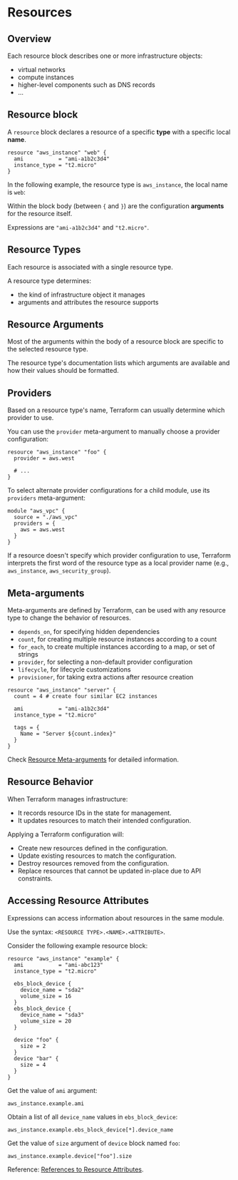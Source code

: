 # Resources

## Overview

Each resource block describes one or more infrastructure objects:
- virtual networks
- compute instances
- higher-level components such as DNS records
- ...


## Resource block

A `resource` block declares a resource of a specific **type** with a specific local **name**.

```hcl
resource "aws_instance" "web" {
  ami           = "ami-a1b2c3d4"
  instance_type = "t2.micro"
}
```

In the following example, the resource type is `aws_instance`, the local name is `web`:

Within the block body (between `{` and `}`) are the configuration **arguments** for the resource itself.

Expressions are `"ami-a1b2c3d4"` and `"t2.micro"`.


## Resource Types

Each resource is associated with a single resource type.

A resource type determines:
- the kind of infrastructure object it manages
- arguments and attributes the resource supports


## Resource Arguments

Most of the arguments within the body of a resource block are specific to the selected resource type. 

The resource type's documentation lists which arguments are available and how their values should be formatted.


## Providers

Based on a resource type's name, Terraform can usually determine which provider to use.

You can use the `provider` meta-argument to manually choose a provider configuration:
```hcl
resource "aws_instance" "foo" {
  provider = aws.west

  # ...
}
```

To select alternate provider configurations for a child module, use its `providers` meta-argument:
```hcl
module "aws_vpc" {
  source = "./aws_vpc"
  providers = {
    aws = aws.west
  }
}
```

If a resource doesn't specify which provider configuration to use, Terraform interprets the first word of the resource type as a local provider name (e.g., `aws_instance`, `aws_security_group`).


## Meta-arguments

Meta-arguments are defined by Terraform, can be used with any resource type to change the behavior of resources.

- `depends_on`, for specifying hidden dependencies
- `count`, for creating multiple resource instances according to a count
- `for_each`, to create multiple instances according to a map, or set of strings
- `provider`, for selecting a non-default provider configuration
- `lifecycle`, for lifecycle customizations
- `provisioner`, for taking extra actions after resource creation

```hcl
resource "aws_instance" "server" {
  count = 4 # create four similar EC2 instances

  ami           = "ami-a1b2c3d4"
  instance_type = "t2.micro"

  tags = {
    Name = "Server ${count.index}"
  }
}
```

Check [Resource Meta-arguments](https://developer.hashicorp.com/terraform/language/meta-arguments/depends_on) for detailed information.


## Resource Behavior

When Terraform manages infrastructure:
- It records resource IDs in the state for management.
- It updates resources to match their intended configuration.


Applying a Terraform configuration will:
- Create new resources defined in the configuration.
- Update existing resources to match the configuration.
- Destroy resources removed from the configuration.
- Replace resources that cannot be updated in-place due to API constraints.


## Accessing Resource Attributes

Expressions can access information about resources in the same module.

Use the syntax: `<RESOURCE TYPE>.<NAME>.<ATTRIBUTE>`.

Consider the following example resource block:
```hcl
resource "aws_instance" "example" {
  ami           = "ami-abc123"
  instance_type = "t2.micro"

  ebs_block_device {
    device_name = "sda2"
    volume_size = 16
  }
  ebs_block_device {
    device_name = "sda3"
    volume_size = 20
  }

  device "foo" {
    size = 2
  }
  device "bar" {
    size = 4
  }
}
```

Get the value of `ami` argument:

```hcl
aws_instance.example.ami
```

Obtain a list of all `device_name` values in `ebs_block_device`:

```hcl
aws_instance.example.ebs_block_device[*].device_name
```

Get the value of `size` argument of `device` block named  `foo`:

```hcl
aws_instance.example.device["foo"].size
```

Reference: [References to Resource Attributes](https://developer.hashicorp.com/terraform/language/expressions/references#references-to-resource-attributes).
